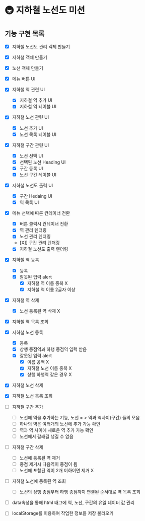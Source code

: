 # 🚇 지하철 노선도 미션

## 기능 구현 목록

- [X] 지하철 노선도 관리 객체 만들기
- [X] 지하철 객체 만들기
- [X] 노선 객체 만들기

- [X] 메뉴 버튼 UI
- [X] 지하철 역 관련 UI
  - [X] 지하철 역 추가 UI
  - [X] 지하철 역 테이블 UI
- [X] 지하철 노선 관련 UI
  - [X] 노선 추가 UI
  - [X] 노선 목록 테이블 UI
- [X] 지하철 구간 관련 UI
  - [X] 노선 선택 UI
  - [X] 선택된 노선 Heading UI
  - [X] 구간 등록 UI
  - [X] 노선 구간 테이블 UI
- [X] 지하철 노선도 출력 UI
  - [X] 구간 Hedaing UI
  - [X] 역 목록 UI 

- [X] 메뉴 선택에 따른 컨테이너 전환
  - [X] 버튼 클릭시 컨테이너 전환
  - [X] 역 관리 렌더링
  - [X] 노선 관리 렌더링
  - [X]] 구간 관리 렌더링
  - [X] 지하철 노선도 출력 렌더링

- [X] 지하철 역 등록
  - [X] 등록
  - [X] 잘못된 입력 alert
    - [X] 지하철 역 이름 중복 X
    - [X] 지하철 역 이름 2글자 이상
- [X] 지하철 역 삭제
  - [X] 노선 등록된 역 삭제 X
- [X] 지하철 역 목록 조회

- [X] 지하철 노선 등록
  - [X] 등록
  - [X] 상행 종점역과 하행 종점역 입력 받음
  - [X] 잘못된 입력 alert
    - [X] 이름 공백 X
    - [X] 지하철 노선 이름 중복 X
    - [X] 상행 하행역 같은 경우 X
- [X] 지하철 노선 삭제
- [X] 지하철 노선 목록 조회

- [ ] 지하철 구간 추가
  - [ ] 노선에 역을 추가하는 기능, 노선 = > 역과 역사이(구간) 들의 모음 
  - [ ] 하나의 역은 여러개의 노선에 추가 가능 확인
  - [ ] 역과 역 사이에 새로운 역 추가 가능 확인
  - [ ] 노선에서 갈래길 생길 수 없음

- [ ] 지하철 구간 삭제
  - [ ] 노선에 등록된 역 제거
  - [ ] 종점 제거시 다음역이 종점이 됨
  - [ ] 노선에 포함된 역이 2개 이하이면 제거 X

- [ ] 지하철 노선에 등록된 역 조회
  - [ ] 노선의 상행 종점부터 하행 종점까지 연결된 순서대로 역 목록 조회

- [ ] data속성을 통해 html 태그에 역, 노선, 구간의 유일 데이터 값 관리
- [ ] localStorage를 이용하여 작업한 정보들 저장 불러오기
